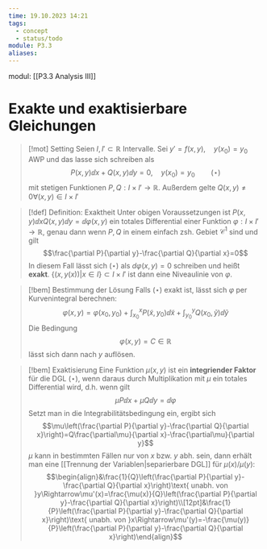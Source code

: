 ```yaml
---
time: 19.10.2023 14:21
tags:
  - concept
  - status/todo
module: P3.3
aliases:
---
```

modul: [[P3.3 Analysis III]]
# Exakte und exaktisierbare Gleichungen

>[!mot] Setting
>Seien $I,I'\subset\mathbb{R}$ Intervalle. Sei $y'=f(x,y),\quad y(x_{0})=y_{0}$ AWP und das lasse sich schreiben als $$P(x,y)\dd x+Q(x,y)\dd y=0,\quad y(x_{0})=y_{0}\qquad(\star)$$
>mit stetigen Funktionen $P,Q:I\times I'\rightarrow\mathbb{R}$. Außerdem gelte $Q(x,y)\ne0\forall(x,y)\in I\times I'$

>[!def] Definition: Exaktheit
>Unter obigen Voraussetzungen ist $P(x,y)\dd xQ(x,y)\dd y=\dd\varphi(x,y)$ ein totales Differential einer Funktion $\varphi:I\times I'\rightarrow\mathbb{R}$, genau dann wenn $P,Q$ in einem einfach zsh. Gebiet $\mathcal{C}^{1}$ sind und gilt $$\frac{\partial P}{\partial y}-\frac{\partial Q}{\partial x}=0$$
>In diesem Fall lässt sich $(\star)$ als $d\varphi(x,y)=0$ schreiben und heißt **exakt**. $\{(x,y(x))\vert x\in I\}\subset I\times I'$ ist dann eine Niveaulinie von $\varphi$.

>[!bem] Bestimmung der Lösung
>Falls $(\star)$ exakt ist, lässt sich $\varphi$ per Kurvenintegral berechnen: $$\varphi(x,y)=\varphi(x_{0},y_{0})+\int_{x_{0}}^{x}P(\tilde x,y_{0})\dd\tilde x+\int_{y_{0}}^{y}Q(x_{0},\tilde y)\dd\tilde y$$
>Die Bedingung $$\varphi(x,y)=C\in\mathbb{R}$$lässt sich dann nach $y$ auflösen.

>[!bem] Exaktisierung
>Eine Funktion $\mu(x,y)$ ist ein **integriender Faktor** für die DGL $(\star)$, wenn daraus durch Multiplikation mit $\mu$ ein totales Differential wird, d.h. wenn gilt $$\mu P\dd x+\mu Q\dd y=\dd\varphi$$
>Setzt man in die Integrabilitätsbedingung ein, ergibt sich $$\mu\left(\frac{\partial P}{\partial y}-\frac{\partial Q}{\partial x}\right)=Q\frac{\partial\mu}{\partial x}-\frac{\partial\mu}{\partial y}$$
>$\mu$ kann in bestimmten Fällen nur von $x$ bzw. $y$ abh. sein, dann erhält man eine [[Trennung der Variablen|separierbare DGL]] für $\mu(x)$/$\mu(y)$:
>$$\begin{align}&\frac{1}{Q}\left(\frac{\partial P}{\partial y}-\frac{\partial Q}{\partial x}\right)\text{ unabh. von }y\Rightarrow\mu'(x)=\frac{\mu(x)}{Q}\left(\frac{\partial P}{\partial y}-\frac{\partial Q}{\partial x}\right)\\[12pt]&\frac{1}{P}\left(\frac{\partial P}{\partial y}-\frac{\partial Q}{\partial x}\right)\text{ unabh. von }x\Rightarrow\mu'(y)=-\frac{\mu(y)}{P}\left(\frac{\partial P}{\partial y}-\frac{\partial Q}{\partial x}\right)\end{align}$$
